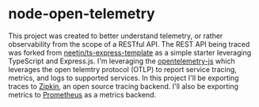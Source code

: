 # node-open-telemetry

This project was created to better understand telemetry, or rather observability from the scope of a RESTful API.
The REST API being traced was forked from [neetjn/ts-express-template](https://github.com/neetjn/ts-express-template) as a simple starter leveraging TypeScript and Express.js.
I'm leveraging the [opentelemetry-js](https://github.com/open-telemetry/opentelemetry-js) which leverages the open telemtry protocol (OTLP) to report service tracing, metrics, and logs to supported services.
In this project I'll be exporting traces to [Zipkin](https://zipkin.io/), an open source tracing backend. I'll also be exporting metrics to [Prometheus](https://prometheus.io/) as a metrics backend.
